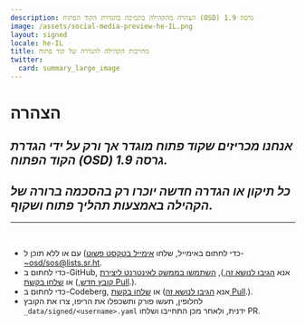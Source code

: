 ```yaml
---
description: הצהרה מהקהילה בתמיכה בהגדרת הקוד הפתוח (OSD) גרסה 1.9
image: /assets/social-media-preview-he-IL.png
layout: signed
locale: he-IL
title: מחויבות הקהילה להגדרה של קוד פתוח
twitter:
  card: summary_large_image
---
```

# **הצהרה**

## *אנחנו מכריזים שקוד פתוח מוגדר אך ורק על ידי הגדרת הקוד הפתוח (OSD) גרסה 1.9.*

## *כל תיקון או הגדרה חדשה יוכרו רק בהסכמה ברורה של הקהילה באמצעות תהליך פתוח ושקוף.*

---
<br>

- כדי לחתום באימייל, שלחו [אימייל בטקסט פשוט](https://useplaintext.email/)) עם או ללא תוכן ל-[~osd/sos@lists.sr.ht](mailto:~osd/sos@lists.sr.ht).
- כדי לחתום ב-GitHub, אנא [הגיבו לנושא זה](https://github.com/OpenSourceDefinition/sos/issues/1),), [השתמשו בממשק לאינטרנט ליצירת קובץ חדש](https://github.com/OpenSourceDefinition/sos/new/main/_data/signed),) או [שלחו בקשת Pull](https://github.com/OpenSourceDefinition/sos/pulls).).
- כדי לחתום ב-Codeberg, אנא [הגיבו לנושא זה](https://codeberg.org/osd/sos/issues/1)) או [שלחו בקשת Pull](https://codeberg.org/osd/sos/pulls).).
- לחלופין, תעשו פורק ותשכפלו את הריפו, צרו את הקובץ `_data/signed/<username>.yaml` ידנית, ולאחר מכן התחייבו ושלחו PR.